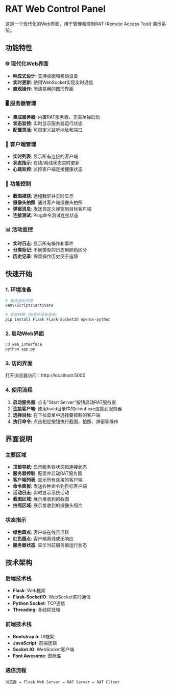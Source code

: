 # RAT Web Control Panel

这是一个现代化的Web界面，用于管理和控制RAT (Remote Access Tool) 演示系统。

## 功能特性

### 🌐 现代化Web界面
- **响应式设计**: 支持桌面和移动设备
- **实时更新**: 使用WebSocket实现实时通信
- **直观操作**: 简洁易用的图形界面

### 🖥️ 服务器管理
- **集成服务器**: 内置RAT服务器，无需单独启动
- **状态监控**: 实时显示服务器运行状态
- **配置灵活**: 可自定义监听地址和端口

### 👥 客户端管理
- **实时列表**: 显示所有连接的客户端
- **状态指示**: 在线/离线状态实时更新
- **心跳监控**: 监控客户端连接健康状态

### 📸 功能控制
- **截图捕获**: 远程截屏并实时显示
- **摄像头拍照**: 通过客户端摄像头拍照
- **弹窗消息**: 发送自定义弹窗到目标客户端
- **连接测试**: Ping命令测试连接状态

### 📊 活动监控
- **实时日志**: 显示所有操作和事件
- **分类标记**: 不同类型的日志用颜色区分
- **历史记录**: 保留操作历史便于追踪

## 快速开始

### 1. 环境准备
```bash
# 激活虚拟环境
venv\Scripts\activate

# 安装依赖（如果还没有安装）
pip install Flask Flask-SocketIO opencv-python
```

### 2. 启动Web界面
```bash
cd web_interface
python app.py
```

### 3. 访问界面
打开浏览器访问：http://localhost:5000

### 4. 使用流程
1. **启动服务器**: 点击"Start Server"按钮启动RAT服务器
2. **连接客户端**: 使用build目录中的client.exe连接到服务器
3. **选择目标**: 在下拉菜单中选择要控制的客户端
4. **执行命令**: 点击相应按钮执行截图、拍照、弹窗等操作

## 界面说明

### 主要区域
- **顶部导航**: 显示服务器状态和连接状态
- **服务器控制**: 配置并启动RAT服务器
- **客户端列表**: 显示所有连接的客户端
- **命令面板**: 发送各种命令到目标客户端
- **活动日志**: 实时显示系统活动
- **截图区域**: 展示接收到的截图
- **拍照区域**: 展示接收到的摄像头照片

### 状态指示
- **绿色圆点**: 客户端在线且活跃
- **红色圆点**: 客户端离线或无响应
- **服务器状态**: 显示当前服务器运行状态

## 技术架构

### 后端技术栈
- **Flask**: Web框架
- **Flask-SocketIO**: WebSocket实时通信
- **Python Socket**: TCP通信
- **Threading**: 多线程处理

### 前端技术栈
- **Bootstrap 5**: UI框架
- **JavaScript**: 前端逻辑
- **Socket.IO**: WebSocket客户端
- **Font Awesome**: 图标库

### 通信流程
```
浏览器 ↔ Flask Web Server ↔ RAT Server ↔ RAT Client
```
